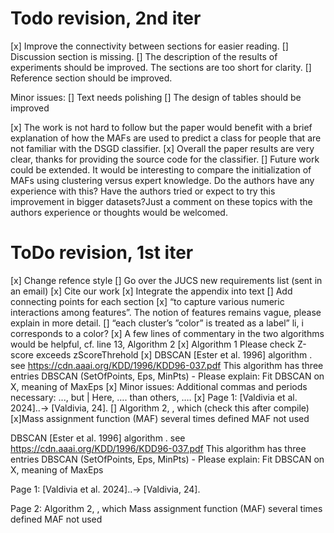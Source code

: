 # Todo revision, 2nd iter

[x] Improve the connectivity between sections for easier reading.
[] Discussion section is missing.
[] The description of the results of experiments should be improved. The sections are too short for clarity.
[] Reference section should be improved.

Minor issues:
[] Text needs polishing
[] The design of tables should be improved


[x] The work is not hard to follow but the paper would benefit with a brief explanation of how the MAFs are used to predict a class for people that are not familiar with the DSGD classifier.
[x] Overall the paper results are very clear, thanks for providing the source code for the classifier.
[] Future work could be extended. It would be interesting to compare the initialization of MAFs using clustering versus expert knowledge. Do the authors have any experience with this? Have the authors tried or expect to try this improvement in bigger datasets?Just a comment on these topics with the authors experience or thoughts would be welcomed. 


# ToDo revision, 1st iter

[x] Change refence style
[] Go over the JUCS new requirements list (sent in an email)
[x] Cite our work
[x] Integrate the appendix into text
[] Add connecting points for each section
[x] “to capture various numeric interactions among features”. The notion of features remains vague, please explain in more detail.
[] “each cluster’s ”color” is treated as a label” li, i corresponds to a color?
[x] A few lines of commentary in the two algorithms would be helpful, cf. line 13, Algorithm 2
[x] Algorithm 1 Please check Z-score exceeds zScoreThrehold
[x] DBSCAN [Ester et al. 1996] algorithm . see https://cdn.aaai.org/KDD/1996/KDD96-037.pdf This algorithm has three entries DBSCAN (SetOfPoints, Eps, MinPts) - Please explain: Fit DBSCAN on X, meaning of MaxEps
[x] Minor issues: Additional commas and periods necessary: ..., but | Here, …. than others, ….
[x] Page 1: [Valdivia et al. 2024]..-> [Valdivia, 24].
[] Algorithm 2, , which (check this after compile)
[x]Mass assignment function (MAF) several times defined MAF not used

DBSCAN [Ester et al. 1996] algorithm . see https://cdn.aaai.org/KDD/1996/KDD96-037.pdf This algorithm has three entries DBSCAN (SetOfPoints, Eps, MinPts) - Please explain: Fit DBSCAN on X, meaning of MaxEps

Page 1: [Valdivia et al. 2024]..-> [Valdivia, 24].

Page 2:
Algorithm 2, , which
Mass assignment function (MAF) several times defined MAF not used

